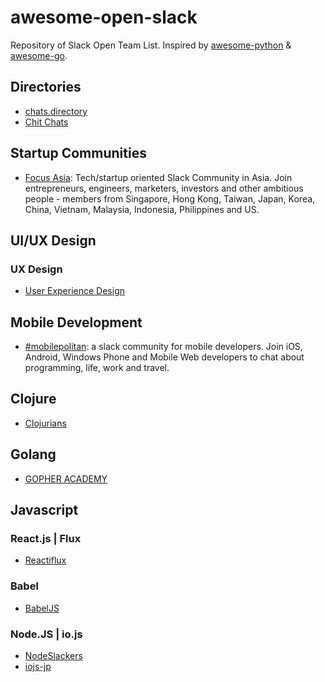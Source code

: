 # awesome-open-slack

Repository of Slack Open Team List.
Inspired by [awesome-python](https://github.com/avelino/awesome-python) & [awesome-go](https://github.com/avelino/awesome-go).

## Directories
- [chats.directory](http://chats.directory/)
- [Chit Chats](http://www.chitchats.co/)

## Startup Communities
- [Focus Asia](http://focusasia.famouslabs.co?ref=github): Tech/startup oriented Slack Community in Asia. Join entrepreneurs, engineers, marketers, investors and other ambitious people - members from Singapore, Hong Kong, Taiwan, Japan, Korea, China, Vietnam, Malaysia, Indonesia, Philippines and US.

## UI/UX Design

### UX Design
- [User Experience Design](http://www.designerhangout.co/)

## Mobile Development

- [#mobilepolitan](http://mobilepolitan.com/): a slack community for mobile developers. Join iOS, Android, Windows Phone and Mobile Web developers to chat about programming, life, work and travel.

## Clojure
- [Clojurians](http://clojurians.net/)

## Golang
- [GOPHER ACADEMY](http://blog.gopheracademy.com/gophers-slack-community/)

## Javascript

### React.js | Flux
- [Reactiflux](http://www.reactiflux.com/)

### Babel
- [BabelJS](https://babel-slack.herokuapp.com/)

### Node.JS | io.js
- [NodeSlackers](http://nodeslackers.io/)
- [iojs-jp](http://iojs-jp-slack.herokuapp.com/)
